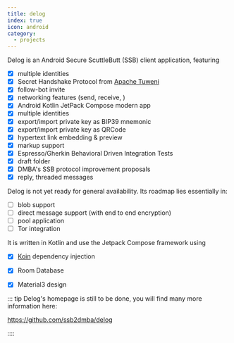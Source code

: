 ```yaml
---
title: delog
index: true
icon: android
category:
  - projects
---
```



Delog is an Android Secure ScuttleButt (SSB) client application, featuring

- [x] multiple identities 
- [x] Secret Handshake Protocol from [Apache Tuweni](https://github.com/apache/incubator-tuweni) 
- [x] follow-bot invite 
- [x] networking features (send, receive, ) 
- [x] Android Kotlin JetPack Compose modern app 
- [x] multiple identities 
- [x] export/import private key as BIP39 mnemonic 
- [x] export/import private key as QRCode 
- [x] hypertext link embedding & preview 
- [x] markup support 
- [x] Espresso/Gherkin Behavioral Driven Integration Tests 
- [x] draft folder 
- [x] DMBA's SSB protocol improvement proposals 
- [x] reply, threaded messages 

Delog is not yet ready for general availability.
Its roadmap lies essentially in:

- [ ] blob support
- [ ] direct message support (with end to end encryption)
- [ ] pool application
- [ ] Tor integration

It is written in Kotlin and use the Jetpack Compose framework using
- [x] [Koin](https://insert-koin.io/) dependency injection
- [x] Room Database
- [x] Material3 design



::: tip Delog's homepage is still to be done, you will find many more information here:

https://github.com/ssb2dmba/delog

::::